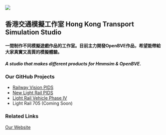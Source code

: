 ![](https://hktss.github.io/assets/img/logo/tss.png) 
## 香港交通模擬工作室 Hong Kong Transport Simulation Studio

#### 一間制作不同模擬遊戲作品的工作室。目前主力開發OpenBVE作品，希望能帶給大家真實又高質的模擬體驗。
#####  A studio that makes different products for Hmmsim & OpenBVE.

### Our GitHub Projects
- [Railway Vision PIDS](https://github.com/HKTSS/mtr-pids) 
- [New Light Rail PIDS](https://github.com/HKTSS/nlrt-pids)
- [Light Rail Vehicle Phase IV](https://github.com/HKTSS/LRV-P4) 
-  Light Rail 705 (Coming Soon)

### Related Links
[Our Website](https://hktss.github.io)
